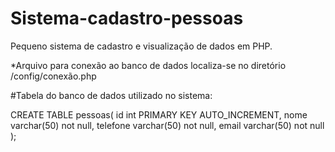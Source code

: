 # Sistema-cadastro-pessoas

Pequeno sistema de cadastro e visualização de dados 
em PHP.

*Arquivo para conexão ao banco de dados localiza-se no
diretório /config/conexão.php 

#Tabela do banco de dados utilizado no sistema:

CREATE TABLE pessoas(
    id int PRIMARY KEY AUTO_INCREMENT,
    nome varchar(50) not null,
    telefone varchar(50) not null,
    email varchar(50) not null
);
